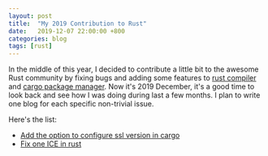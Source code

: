```yaml
---
layout: post
title:  "My 2019 Contribution to Rust"
date:   2019-12-07 22:00:00 +800
categories: blog
tags: [rust]
---
```


In the middle of this year, I decided to contribute a little bit to the awesome Rust community by fixing bugs and adding some features to [rust compiler](https://github.com/rust-lang/rust) and [cargo package manager](https://github.com/rust-lang/cargo). Now it's 2019 December, it's a good time to look back and see how I was doing during last a few months. I plan to write one blog for each specific non-trivial issue.

Here's the list:

 - [Add the option to configure ssl version in cargo]()
 - [Fix one ICE in rust]()
 